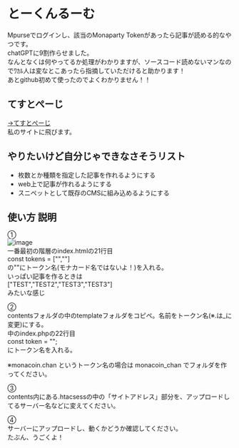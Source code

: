 # とーくんるーむ
Mpurseでログインし、該当のMonaparty Tokenがあったら記事が読める的なやつです。  
chatGPTに9割作らせました。  
なんとなくは何やってるか処理がわかりますが、ソースコード読めないマンなのでﾜｶﾙ人は変なとこあったら指摘していただけると助かります！  
あとgithub初めて使ったのでよくわかりません！！  
  
## てすとぺーじ
[→てすとぺーじ](https://cumicumi.chu.jp/test2/)  
私のサイトに飛びます。
  
## やりたいけど自分じゃできなさそうリスト
- 枚数とか種類を指定した記事を作れるようにする
- web上で記事が作れるようにする
- スニペットとして既存のCMSに組み込めるようにする
  
  
## 使い方 説明
①  
![image](https://github.com/user-attachments/assets/a557a084-859b-463a-8e0c-c9081f6a1ddc)  
一番最初の階層のindex.htmlの21行目  
const tokens = ["",""]  
の""にトークン名(モナカード名ではないよ！)を入れる。  
いっぱい記事を作るときは  
 ["TEST","TEST2","TEST3","TEST3"]  
 みたいな感じ  
  
②  
contentsフォルダの中のtemplateフォルダをコピペ。名前をトークン名(※.は_に変更)にする。  
中のindex.phpの22行目  
const token = "";  
にトークン名を入れる。  
  
※monacoin.chan というトークン名の場合は monacoin_chan でフォルダを作ってください。  
  
③  
contents内にある.htacsessの中の「サイトアドレス」部分を、アップロードしてるサーバー名などに変えてください。  
  
④  
サーバーにアップロードし、動くかどうか確認してください。  
たぶん、うごくよ！  
